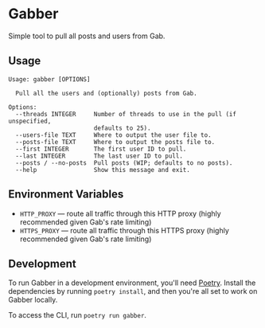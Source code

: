 # Gabber
Simple tool to pull all posts and users from Gab.

## Usage

```text
Usage: gabber [OPTIONS]

  Pull all the users and (optionally) posts from Gab.

Options:
  --threads INTEGER     Number of threads to use in the pull (if unspecified,
                        defaults to 25).
  --users-file TEXT     Where to output the user file to.
  --posts-file TEXT     Where to output the posts file to.
  --first INTEGER       The first user ID to pull.
  --last INTEGER        The last user ID to pull.
  --posts / --no-posts  Pull posts (WIP; defaults to no posts).
  --help                Show this message and exit.
```

## Environment Variables

* `HTTP_PROXY` — route all traffic through this HTTP proxy (highly recommended given Gab's rate limiting)
* `HTTPS_PROXY` — route all traffic through this HTTPS proxy (highly recommended given Gab's rate limiting)

## Development

To run Gabber in a development environment, you'll need [Poetry](https://python-poetry.org). Install the dependencies by running `poetry install`, and then you're all set to work on Gabber locally.

To access the CLI, run `poetry run gabber`.
